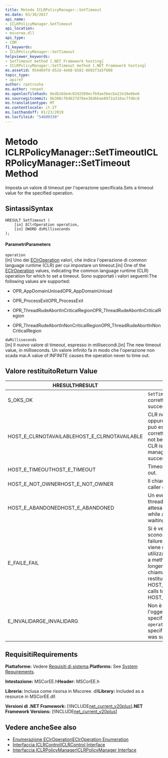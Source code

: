 ```yaml
---
title: Metodo ICLRPolicyManager::SetTimeout
ms.date: 03/30/2017
api_name:
- ICLRPolicyManager.SetTimeout
api_location:
- mscoree.dll
api_type:
- COM
f1_keywords:
- ICLRPolicyManager::SetTimeout
helpviewer_keywords:
- SetTimeout method [.NET Framework hosting]
- ICLRPolicyManager::SetTimeout method [.NET Framework hosting]
ms.assetid: 954404fd-d52d-4e68-b582-8692f3a5f608
topic_type:
- apiref
author: rpetrusha
ms.author: ronpet
ms.openlocfilehash: 8edb16de4c02d2589ecfb9ae5becba22e10e6be6
ms.sourcegitcommit: 6b308cf6d627d78ee36dbbae8972a310ac7fd6c8
ms.translationtype: MT
ms.contentlocale: it-IT
ms.lasthandoff: 01/23/2019
ms.locfileid: "54609330"
---
```

# <a name="iclrpolicymanagersettimeout-method"></a><span data-ttu-id="10cc7-102">Metodo ICLRPolicyManager::SetTimeout</span><span class="sxs-lookup"><span data-stu-id="10cc7-102">ICLRPolicyManager::SetTimeout Method</span></span>
<span data-ttu-id="10cc7-103">Imposta un valore di timeout per l'operazione specificata.</span><span class="sxs-lookup"><span data-stu-id="10cc7-103">Sets a timeout value for the specified operation.</span></span>  
  
## <a name="syntax"></a><span data-ttu-id="10cc7-104">Sintassi</span><span class="sxs-lookup"><span data-stu-id="10cc7-104">Syntax</span></span>  
  
```  
HRESULT SetTimeout (  
    [in] EClrOperation operation,  
    [in] DWORD dsMilliseconds  
);  
```  
  
#### <a name="parameters"></a><span data-ttu-id="10cc7-105">Parametri</span><span class="sxs-lookup"><span data-stu-id="10cc7-105">Parameters</span></span>  
 `operation`  
 <span data-ttu-id="10cc7-106">[in] Uno dei [EClrOperation](../../../../docs/framework/unmanaged-api/hosting/eclroperation-enumeration.md) valori, che indica l'operazione di common language runtime (CLR) per cui impostare un timeout.</span><span class="sxs-lookup"><span data-stu-id="10cc7-106">[in] One of the [EClrOperation](../../../../docs/framework/unmanaged-api/hosting/eclroperation-enumeration.md) values, indicating the common language runtime (CLR) operation for which to set a timeout.</span></span> <span data-ttu-id="10cc7-107">Sono supportati i valori seguenti:</span><span class="sxs-lookup"><span data-stu-id="10cc7-107">The following values are supported:</span></span>  
  
-   <span data-ttu-id="10cc7-108">OPR_AppDomainUnload</span><span class="sxs-lookup"><span data-stu-id="10cc7-108">OPR_AppDomainUnload</span></span>  
  
-   <span data-ttu-id="10cc7-109">OPR_ProcessExit</span><span class="sxs-lookup"><span data-stu-id="10cc7-109">OPR_ProcessExit</span></span>  
  
-   <span data-ttu-id="10cc7-110">OPR_ThreadRudeAbortInCriticalRegion</span><span class="sxs-lookup"><span data-stu-id="10cc7-110">OPR_ThreadRudeAbortInCriticalRegion</span></span>  
  
-   <span data-ttu-id="10cc7-111">OPR_ThreadRudeAbortInNonCriticalRegion</span><span class="sxs-lookup"><span data-stu-id="10cc7-111">OPR_ThreadRudeAbortInNonCriticalRegion</span></span>  
  
 `dwMilliseconds`  
 <span data-ttu-id="10cc7-112">[in] Il nuovo valore di timeout, espresso in millisecondi.</span><span class="sxs-lookup"><span data-stu-id="10cc7-112">[in] The new timeout value, in milliseconds.</span></span> <span data-ttu-id="10cc7-113">Un valore infinito fa in modo che l'operazione non scada mai.</span><span class="sxs-lookup"><span data-stu-id="10cc7-113">A value of INFINITE causes the operation never to time out.</span></span>  
  
## <a name="return-value"></a><span data-ttu-id="10cc7-114">Valore restituito</span><span class="sxs-lookup"><span data-stu-id="10cc7-114">Return Value</span></span>  
  
|<span data-ttu-id="10cc7-115">HRESULT</span><span class="sxs-lookup"><span data-stu-id="10cc7-115">HRESULT</span></span>|<span data-ttu-id="10cc7-116">Descrizione</span><span class="sxs-lookup"><span data-stu-id="10cc7-116">Description</span></span>|  
|-------------|-----------------|  
|<span data-ttu-id="10cc7-117">S_OK</span><span class="sxs-lookup"><span data-stu-id="10cc7-117">S_OK</span></span>|<span data-ttu-id="10cc7-118">`SetTimeout` stato restituito correttamente.</span><span class="sxs-lookup"><span data-stu-id="10cc7-118">`SetTimeout` returned successfully.</span></span>|  
|<span data-ttu-id="10cc7-119">HOST_E_CLRNOTAVAILABLE</span><span class="sxs-lookup"><span data-stu-id="10cc7-119">HOST_E_CLRNOTAVAILABLE</span></span>|<span data-ttu-id="10cc7-120">CLR non è stato caricato in un processo oppure si trova in uno stato in cui non può eseguire codice gestito o elaborare correttamente la chiamata.</span><span class="sxs-lookup"><span data-stu-id="10cc7-120">The CLR has not been loaded into a process, or the CLR is in a state in which it cannot run managed code or process the call successfully.</span></span>|  
|<span data-ttu-id="10cc7-121">HOST_E_TIMEOUT</span><span class="sxs-lookup"><span data-stu-id="10cc7-121">HOST_E_TIMEOUT</span></span>|<span data-ttu-id="10cc7-122">Timeout della chiamata.</span><span class="sxs-lookup"><span data-stu-id="10cc7-122">The call timed out.</span></span>|  
|<span data-ttu-id="10cc7-123">HOST_E_NOT_OWNER</span><span class="sxs-lookup"><span data-stu-id="10cc7-123">HOST_E_NOT_OWNER</span></span>|<span data-ttu-id="10cc7-124">Il chiamante non possiede il blocco.</span><span class="sxs-lookup"><span data-stu-id="10cc7-124">The caller does not own the lock.</span></span>|  
|<span data-ttu-id="10cc7-125">HOST_E_ABANDONED</span><span class="sxs-lookup"><span data-stu-id="10cc7-125">HOST_E_ABANDONED</span></span>|<span data-ttu-id="10cc7-126">Un evento è stato annullato durante un thread bloccato o fiber è rimasta in attesa su di esso.</span><span class="sxs-lookup"><span data-stu-id="10cc7-126">An event was canceled while a blocked thread or fiber was waiting on it.</span></span>|  
|<span data-ttu-id="10cc7-127">E_FAIL</span><span class="sxs-lookup"><span data-stu-id="10cc7-127">E_FAIL</span></span>|<span data-ttu-id="10cc7-128">Si è verificato un errore irreversibile sconosciuto.</span><span class="sxs-lookup"><span data-stu-id="10cc7-128">An unknown catastrophic failure occurred.</span></span> <span data-ttu-id="10cc7-129">Dopo che un metodo viene restituito E_FAIL, CLR non è più utilizzabile all'interno del processo.</span><span class="sxs-lookup"><span data-stu-id="10cc7-129">After a method returns E_FAIL, the CLR is no longer usable within the process.</span></span> <span data-ttu-id="10cc7-130">Le chiamate successive ai metodi di hosting restituiranno HOST_E_CLRNOTAVAILABLE.</span><span class="sxs-lookup"><span data-stu-id="10cc7-130">Subsequent calls to hosting methods return HOST_E_CLRNOTAVAILABLE.</span></span>|  
|<span data-ttu-id="10cc7-131">E_INVALIDARG</span><span class="sxs-lookup"><span data-stu-id="10cc7-131">E_INVALIDARG</span></span>|<span data-ttu-id="10cc7-132">Non è possibile impostare un timeout per l'oggetto specificato `operation`, o è stato specificato un valore non valido per `operation`.</span><span class="sxs-lookup"><span data-stu-id="10cc7-132">A timeout cannot be set for the specified `operation`, or an invalid value was supplied for `operation`.</span></span>|  
  
## <a name="requirements"></a><span data-ttu-id="10cc7-133">Requisiti</span><span class="sxs-lookup"><span data-stu-id="10cc7-133">Requirements</span></span>  
 <span data-ttu-id="10cc7-134">**Piattaforme:** Vedere [Requisiti di sistema](../../../../docs/framework/get-started/system-requirements.md).</span><span class="sxs-lookup"><span data-stu-id="10cc7-134">**Platforms:** See [System Requirements](../../../../docs/framework/get-started/system-requirements.md).</span></span>  
  
 <span data-ttu-id="10cc7-135">**Intestazione:** MSCorEE.h</span><span class="sxs-lookup"><span data-stu-id="10cc7-135">**Header:** MSCorEE.h</span></span>  
  
 <span data-ttu-id="10cc7-136">**Libreria:** Inclusa come risorsa in Mscoree. dll</span><span class="sxs-lookup"><span data-stu-id="10cc7-136">**Library:** Included as a resource in MSCorEE.dll</span></span>  
  
 <span data-ttu-id="10cc7-137">**Versioni di .NET Framework:** [!INCLUDE[net_current_v20plus](../../../../includes/net-current-v20plus-md.md)]</span><span class="sxs-lookup"><span data-stu-id="10cc7-137">**.NET Framework Versions:** [!INCLUDE[net_current_v20plus](../../../../includes/net-current-v20plus-md.md)]</span></span>  
  
## <a name="see-also"></a><span data-ttu-id="10cc7-138">Vedere anche</span><span class="sxs-lookup"><span data-stu-id="10cc7-138">See also</span></span>
- [<span data-ttu-id="10cc7-139">Enumerazione EClrOperation</span><span class="sxs-lookup"><span data-stu-id="10cc7-139">EClrOperation Enumeration</span></span>](../../../../docs/framework/unmanaged-api/hosting/eclroperation-enumeration.md)
- [<span data-ttu-id="10cc7-140">Interfaccia ICLRControl</span><span class="sxs-lookup"><span data-stu-id="10cc7-140">ICLRControl Interface</span></span>](../../../../docs/framework/unmanaged-api/hosting/iclrcontrol-interface.md)
- [<span data-ttu-id="10cc7-141">Interfaccia ICLRPolicyManager</span><span class="sxs-lookup"><span data-stu-id="10cc7-141">ICLRPolicyManager Interface</span></span>](../../../../docs/framework/unmanaged-api/hosting/iclrpolicymanager-interface.md)
